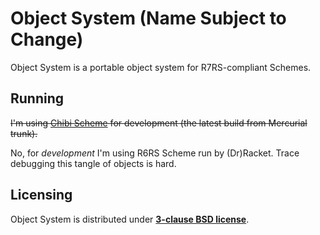 # Object System (Name Subject to Change)

Object System is a portable object system for R7RS-compliant Schemes.

## Running

~~I'm using [Chibi Scheme](//code.google.com/p/chibi-scheme) for development (the latest build from Mercurial trunk).~~

No, for _development_ I'm using R6RS Scheme run by (Dr)Racket. Trace debugging this tangle of objects is hard.

## Licensing

Object System is distributed under **[3-clause BSD license](LICENSE)**.
